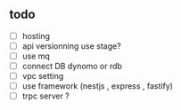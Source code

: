 ## todo 
- [ ] hosting 
- [ ] api versionning use stage? 
- [ ] use mq 
- [ ] connect DB dynomo or rdb 
- [ ] vpc setting 
- [ ] use framework (nestjs , express , fastify) 
- [ ] trpc server ? 